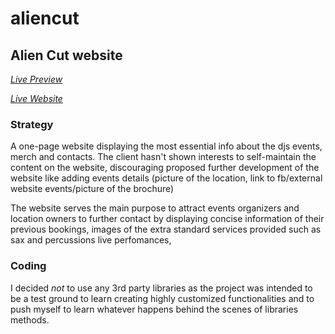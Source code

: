 # aliencut

## Alien Cut website

[_Live Preview_](https://vanillapixel.github.io/aliencut/)

[_Live Website_](https://www.aliencut.com/)

### Strategy

A one-page website displaying the most essential info about the djs events, merch and contacts.
The client hasn't shown interests to self-maintain the content on the website, discouraging proposed further development of the website like adding events details (picture of the location, link to fb/external website events/picture of the brochure)

The website serves the main purpose to attract events organizers and location owners to further contact by displaying concise information of their previous bookings, images of the extra standard services provided such as sax and percussions live perfomances,

### Coding

I decided _not_ to use any 3rd party libraries as the project was intended to be a test ground to learn creating highly customized functionalities and to push myself to learn whatever happens behind the scenes of libraries methods.
